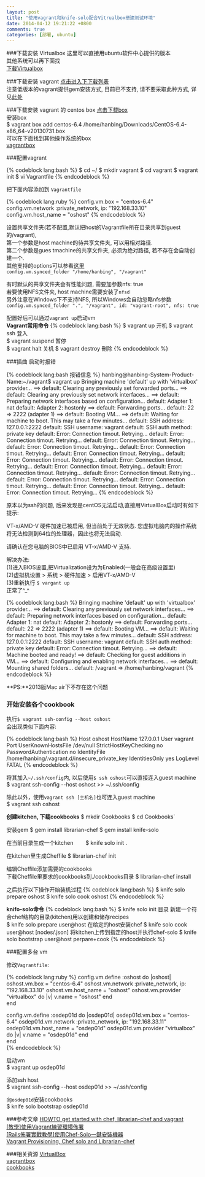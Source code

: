 ```yaml
---
layout: post
title: "使用vagrant和knife-solo配合Vitrualbox搭建测试环境"
date: 2014-04-12 19:21:22 +0800
comments: true
categories: [部署, ubuntu]
---
```

###下载安装 Virtualbox
这里可以直接用ubuntu软件中心提供的版本    
其他系统可以再下面找  
[下载Virtualbox](https://www.virtualbox.org/wiki/Downloads)

###下载安装 vagrant
[点击进入下下载列表](https://www.vagrantup.com/downloads.html)  
注意低版本的vagrant提供gem安装方式, 目前已不支持, 请不要采取此种方式, 详见[此处](http://mitchellh.com/abandoning-rubygems)    

###下载安装 vagrant 的 centos box
[点击下载box](http://developer.nrel.gov/downloads/vagrant-boxes/CentOS-6.4-x86_64-v20130731.box)  
安装box    
    $ vagrant box add centos-6.4 /home/hanbing/Downloads/CentOS-6.4-x86_64-v20130731.box  
可以在下面找到其他操作系统的box  
[vagrantbox](http://www.vagrantbox.es/)  

###配置vagrant

{% codeblock lang:bash %}
$ cd ~/
$ mkdir vagrant
$ cd vagrant
$ vagrant init
$ vi Vagrantfile
{% endcodeblock %}
    
把下面内容添加到 `Vagrantfile`  

{% codeblock lang:ruby %}
config.vm.box = "centos-6.4"
config.vm.network :private_network, ip: "192.168.33.10"
config.vm.host_name = "oshost"
{% endcodeblock %}
  
设置共享文件夹(若不配置,默认把host的Vagrantfile所在目录共享到guest的/vagrant),  
第一个参数是host machine的待共享文件夹, 可以用相对路径.   
第二个参数是gues tmachine的共享文件夹, 必须为绝对路径, 若不存在会自动创建一个.    
其他支持的options可以参看[这里](http://docs.vagrantup.com/v2/synced-folders/basic_usage.html)  
`config.vm.synced_folder "/home/hanbing", "/vagrant"`

有时默认的共享文件夹会有性能问题, 需要加参数nfs: true  
若要使用NFS文件夹, host machine需要安装了`nfsd`  
另外注意在Windows下不支持NFS, 所以Windows会自动忽略nfs参数  
`config.vm.synced_folder ".", "/vagrant", id: "vagrant-root", nfs: true`

配置好后可以通过`vagrant up`启动vm  
**Vagrant常用命令**
{% codeblock lang:bash %}
$ vagrant up 开机 
$ vagrant ssh 登⼊  
$ vagrant suspend 暂停  
$ vagrant halt 关机
$ vagrant destroy 刪除 
{% endcodeblock %}    

###插曲 启动时报错

{% codeblock lang:bash 报错信息 %}
hanbing@hanbing-System-Product-Name:~/vagrant$ vagrant up
Bringing machine 'default' up with 'virtualbox' provider...
==> default: Clearing any previously set forwarded ports...
==> default: Clearing any previously set network interfaces...
==> default: Preparing network interfaces based on configuration...
    default: Adapter 1: nat
    default: Adapter 2: hostonly
==> default: Forwarding ports...
    default: 22 => 2222 (adapter 1)
==> default: Booting VM...
==> default: Waiting for machine to boot. This may take a few minutes...
    default: SSH address: 127.0.0.1:2222
    default: SSH username: vagrant
    default: SSH auth method: private key
    default: Error: Connection timout. Retrying...
    default: Error: Connection timout. Retrying...
    default: Error: Connection timout. Retrying...
    default: Error: Connection timout. Retrying...
    default: Error: Connection timout. Retrying...
    default: Error: Connection timout. Retrying...
    default: Error: Connection timout. Retrying...
    default: Error: Connection timout. Retrying...
    default: Error: Connection timout. Retrying...
    default: Error: Connection timout. Retrying...
    default: Error: Connection timout. Retrying...
    default: Error: Connection timout. Retrying...
    default: Error: Connection timout. Retrying...
    default: Error: Connection timout. Retrying...
    default: Error: Connection timout. Retrying...
{% endcodeblock %}        

原本以为ssh的问题, 后来发现是centOS无法启动,直接用VirtualBox启动时有如下提示:
>
  VT-x/AMD-V 硬件加速已被启用, 但当前处于无效状态. 您虚拟电脑内的操作系统将无法检测到64位的处理器，因此也将无法启动.
>
  请确认在您电脑的BIOS中已启用 VT-x/AMD-V 支持.

解决办法:  
(1)进入BIOS设置,把Virtualization设为为Enabled(一般会在高级设置里)  
(2)虚拟机设置 > 系统 > 硬件加速 > 启用VT-x/AMD-V  
(3)重新执行 `$ vargant up`  
正常了^_^

{% codeblock lang:bash %}
Bringing machine 'default' up with 'virtualbox' provider...
==> default: Clearing any previously set network interfaces...
==> default: Preparing network interfaces based on configuration...
    default: Adapter 1: nat
    default: Adapter 2: hostonly
==> default: Forwarding ports...
    default: 22 => 2222 (adapter 1)
==> default: Booting VM...
==> default: Waiting for machine to boot. This may take a few minutes...
    default: SSH address: 127.0.0.1:2222
    default: SSH username: vagrant
    default: SSH auth method: private key
    default: Error: Connection timout. Retrying...
==> default: Machine booted and ready!
==> default: Checking for guest additions in VM...
==> default: Configuring and enabling network interfaces...
==> default: Mounting shared folders...
    default: /vagrant => /home/hanbing/vagrant
{% endcodeblock %}

**PS:**2013版Mac air下不存在这个问题

### 开始安装各个cookbook
执行`$ vagrant ssh-config --host oshost`  
会出现类似下面内容:

{% codeblock lang:bash %}
Host oshost
  HostName 127.0.0.1
  User vagrant
  Port 
  UserKnownHostsFile /dev/null
  StrictHostKeyChecking no
  PasswordAuthentication no
  IdentityFile /home/hanbing/.vagrant.d/insecure_private_key
  IdentitiesOnly yes
  LogLevel FATAL
{% endcodeblock %}  

将其加入`~/.ssh/config`内, 以后使用`$ ssh oshost`可以直接连入guest machine  
    $ vagrant ssh-config --host oshost >> ~/.ssh/config

除此以外，使用`vagrant ssh [主机名]`也可连入guest machine  
    $ vagrant ssh oshost

**创建kitchen, 下载cookbooks**
    $ mkdir Cookbooks
    $ cd Cookbooks`  

安装gem
    $ gem install librarian-chef
    $ gem install knife-solo  

在当前目录生成一个kitchen　　
    $ knife solo init .

在kitchen里生成Cheffile
    $ librarian-chef init  

编辑Cheffile添加需要的cookbooks  
下载Cheffile里要求的cookbooks到./cookbooks目录
    $ librarian-chef install

之后执行以下操作开始装机过程
{% codeblock lang:bash %}
$ knife solo prepare oshost
$ knife solo cook oshost
{% endcodeblock %}   

**knifo-solo命令**
{% codeblock lang:bash %}
$ knife solo init 目录                               新建一个符合chef结构的目录(kitchen)用以创建和储存recipes  
$ knife solo prepare user@host                      在给定的host安装chef
$ knife solo cook user@host [nodes/<hostname>.json] 将kitchen上传到指定的host并执行chef-solo
$ knife solo bootstrap user@host                    perpare+cook
{% endcodeblock %} 

###配置多台 vm

修改`Vagrantfile`:

{% codeblock lang:ruby %}
  config.vm.define :oshost do |oshost|
    oshost.vm.box = "centos-6.4"
    oshost.vm.network :private_network, ip: "192.168.33.10"
    oshost.vm.host_name = "oshost"
    oshost.vm.provider "virtualbox" do |v|
      v.name = "oshost"
    end        
  end
 
  config.vm.define :osdep01d do |osdep01d|
    osdep01d.vm.box = "centos-6.4"
    osdep01d.vm.network :private_network, ip: "192.168.33.11"
    osdep01d.vm.host_name = "osdep01d"
    osdep01d.vm.provider "virtualbox" do |v|
      v.name = "osdep01d"
    end        
  end  
{% endcodeblock %}


启动vm  
    $ vagrant up osdep01d

添加ssh host  
    $ vagrant ssh-config --host osdep01d >> ~/.ssh/config

向`osdep01d`安装cookbooks  
    $ knife solo bootstrap osdep01d

###参考文章
[HOWTO get started with chef, librarian-chef and vagrant](https://fak3r.com/2013/08/30/howto-get-started-with-chef-librarian-chef-and-vagrant/)  
[[教學]使用Vagrant練習環境佈署](http://gogojimmy.net/2013/05/26/vagrant-tutorial/)  
[[Rails佈署實戰教學]使用Chef-Solo一鍵安裝機器](http://gogojimmy.net/2013/06/01/Chef-Solo-Basic-with-Vagrant/)  
[Vagrant Provisioning, Chef solo and Librarian-chef](http://tumblr.nrako.com/post/22320729770/vagrant-chef-librarian)  

###相关资源
[VirtualBox](https://www.virtualbox.org/wiki/Downloads)  
[vagrantbox](http://www.vagrantbox.es/)  
[cookbooks](http://community.opscode.com/cookbooks)  
